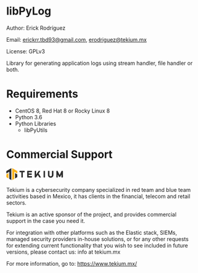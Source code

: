 # libPyLog

Author: Erick Rodríguez

Email: erickrr.tbd93@gmail.com, erodriguez@tekium.mx

License: GPLv3

Library for generating application logs using stream handler, file handler or both.


# Requirements
- CentOS 8, Red Hat 8 or Rocky Linux 8
- Python 3.6
- Python Libraries
  - libPyUtils

# Commercial Support
![Tekium](https://github.com/unmanarc/uAuditAnalyzer2/blob/master/art/tekium_slogo.jpeg)

Tekium is a cybersecurity company specialized in red team and blue team activities based in Mexico, it has clients in the financial, telecom and retail sectors.

Tekium is an active sponsor of the project, and provides commercial support in the case you need it.

For integration with other platforms such as the Elastic stack, SIEMs, managed security providers in-house solutions, or for any other requests for extending current functionality that you wish to see included in future versions, please contact us: info at tekium.mx

For more information, go to: https://www.tekium.mx/
